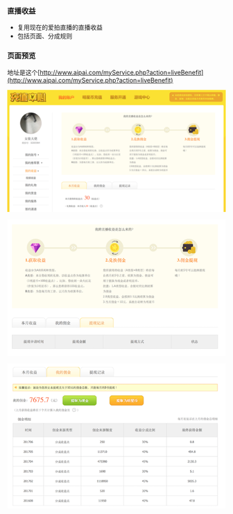 ### 直播收益
* 复用现在的爱拍直播的直播收益
* 包括页面、分成规则

### 页面预览
地址是这个[http://www.aipai.com/myService.php?action=liveBenefit](http://www.aipai.com/myService.php?action=liveBenefit)

![](img/live-earning-1.png)

![](img/live-earning-2.png)

![](img/live-earning-3.png)

